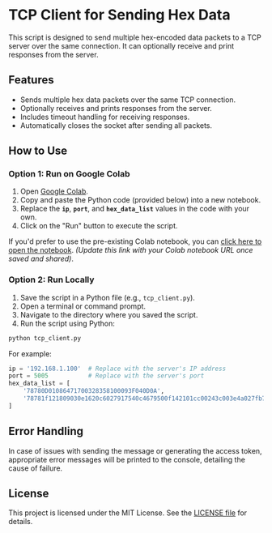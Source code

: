 # TCP Client for Sending Hex Data

This script is designed to send multiple hex-encoded data packets to a TCP server over the same connection. It can optionally receive and print responses from the server.

## Features

- Sends multiple hex data packets over the same TCP connection.
- Optionally receives and prints responses from the server.
- Includes timeout handling for receiving responses.
- Automatically closes the socket after sending all packets.

## How to Use

### Option 1: Run on Google Colab

1. Open [Google Colab](https://colab.research.google.com/).
2. Copy and paste the Python code (provided below) into a new notebook.
3. Replace the **`ip`**, **`port`**, and **`hex_data_list`** values in the code with your own.
4. Click on the "Run" button to execute the script.

If you'd prefer to use the pre-existing Colab notebook, you can [click here to open the notebook](https://colab.research.google.com/drive/1-lxmNV8_j7CabMejA8QAkFrjJ4GSurdx). *(Update this link with your Colab notebook URL once saved and shared)*.

### Option 2: Run Locally

1. Save the script in a Python file (e.g., `tcp_client.py`).
2. Open a terminal or command prompt.
3. Navigate to the directory where you saved the script.
4. Run the script using Python:

```bash
python tcp_client.py
```

For example:

```python
ip = '192.168.1.100'  # Replace with the server's IP address
port = 5005           # Replace with the server's port
hex_data_list = [
    '78780D01086471700328358100093F040D0A',
    '78781f121809030e1620c6027917540c4679500f142101cc00243c003e4a027fb7ac0d0a'
]

```

## Error Handling
In case of issues with sending the message or generating the access token, appropriate error messages will be printed to the console, detailing the cause of failure.

## License
This project is licensed under the MIT License. See the [LICENSE file](https://github.com/ksaurabh4/gps-tracker-tcp-client-multi-packet-sender/blob/main/LICENSE) for details.

